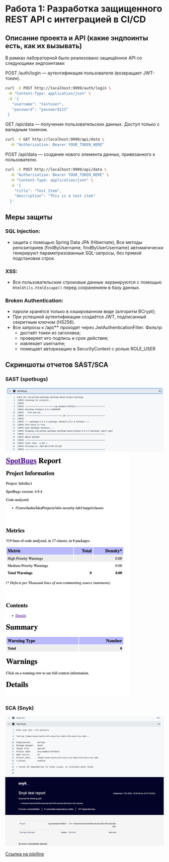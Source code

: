 # Работа 1: Разработка защищенного REST API с интеграцией в CI/CD

## Описание проекта и API (какие эндпоинты есть, как их вызывать)

В рамках лабораторной было реализовано защищённое API со следующими эндпоинтами:

POST /auth/login — аутентификация пользователя (возвращает JWT-токен).
``` bash
curl -X POST http://localhost:9999/auth/login \
 -H "Content-Type: application/json" \
 -d '{
   "username": "testuser",
   "password": "password123"
 }
```

GET /api/data — получение пользовательских данных. Доступ только с валидным токеном.
``` bash
curl -X GET http://localhost:9999/api/data \
  -H "Authorization: Bearer YOUR_TOKEN_HERE"
```
POST /api/data — создание нового элемента данных, привязанного к пользователю.
``` bash
curl -X POST http://localhost:9999/api/data \
  -H "Authorization: Bearer YOUR_TOKEN_HERE" \
  -H "Content-Type: application/json" \
  -d '{
    "title": "Test Item",
    "description": "This is a test item"
  }'
```
## Меры защиты

### SQL Injection:

- защита с помощью Spring Data JPA (Hibernate), Все методы репозиториев (findByUsername, findByUserUsername)
  автоматически генерируют параметризованные SQL-запросы, без прямой подстановки строк.

### XSS:
- Все пользовательские строковые данные экранируются с помощью `HtmlUtils.htmlEscape()` перед сохранением в базу данных.
### Broken Authentication:

- пароли хранятся только в хэшированном виде (алгоритм BCrypt);
- При успешной аутентификации создаётся JWT, подписанный секретным ключом (HS256).
- Все запросы к /api/** проходят через JwtAuthenticationFilter.
  Фильтр:
    - достаёт токен из заголовка;
    - проверяет его подпись и срок действия;
    - извлекает username;
    - помещает авторизацию в SecurityContext с ролью ROLE_USER

## Скриншоты отчетов SAST/SCA

### SAST (spotbugs)
![img.png](images/img.png)
![img_2.png](images/img_3.png)
### SCA (Snyk)
![img_1.png](images/img_1.png)
![img_3.png](images/img_2.png)


[Ссылка на pipiline](https://github.com/dariayo/info-security-lab1/actions/runs/17790068700/job/50564907965)